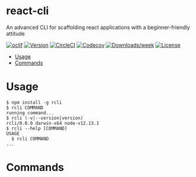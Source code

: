 # react-cli

An advanced CLI for scaffolding react applications with a beginner-friendly attitude

[![oclif](https://img.shields.io/badge/cli-oclif-brightgreen.svg)](https://oclif.io)
[![Version](https://img.shields.io/npm/v/react-cli.svg)](https://npmjs.org/package/react-cli)
[![CircleCI](https://circleci.com/gh/pitops/react-cli/tree/master.svg?style=shield)](https://circleci.com/gh/pitops/react-cli/tree/master)
[![Codecov](https://codecov.io/gh/pitops/react-cli/branch/master/graph/badge.svg)](https://codecov.io/gh/pitops/react-cli)
[![Downloads/week](https://img.shields.io/npm/dw/react-cli.svg)](https://npmjs.org/package/react-cli)
[![License](https://img.shields.io/npm/l/react-cli.svg)](https://github.com/pitops/react-cli/blob/master/package.json)

<!-- toc -->

- [Usage](#usage)
- [Commands](#commands)
  <!-- tocstop -->

# Usage

<!-- usage -->

```sh-session
$ npm install -g rcli
$ rcli COMMAND
running command...
$ rcli (-v|--version|version)
rcli/0.0.0 darwin-x64 node-v12.13.1
$ rcli --help [COMMAND]
USAGE
  $ rcli COMMAND
...
```

<!-- usagestop -->

# Commands

<!-- commands -->

<!-- commandsstop -->
